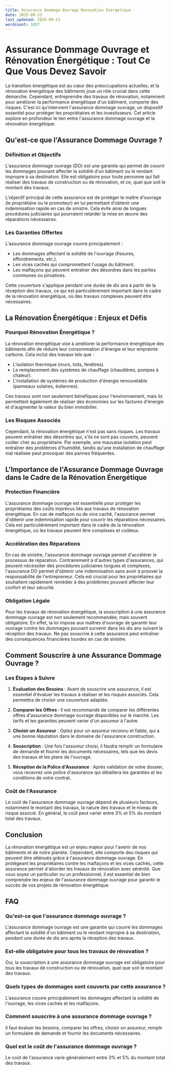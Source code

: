 ```yaml
---
title: Assurance Dommage Ouvrage Renovation Energetique
date: 2025-09-23
last_updated: 2025-09-23
wordcount: 1027
---
```


# Assurance Dommage Ouvrage et Rénovation Énergétique : Tout Ce Que Vous Devez Savoir

La transition énergétique est au cœur des préoccupations actuelles, et la rénovation énergétique des bâtiments joue un rôle crucial dans cette démarche. Cependant, entreprendre des travaux de rénovation, notamment pour améliorer la performance énergétique d'un bâtiment, comporte des risques. C'est ici qu'intervient l'assurance dommage ouvrage, un dispositif essentiel pour protéger les propriétaires et les investisseurs. Cet article explore en profondeur le lien entre l'assurance dommage ouvrage et la rénovation énergétique.

## Qu'est-ce que l'Assurance Dommage Ouvrage ?

### Définition et Objectifs

L'assurance dommage ouvrage (DO) est une garantie qui permet de couvrir les dommages pouvant affecter la solidité d'un bâtiment ou le rendant impropre à sa destination. Elle est obligatoire pour toute personne qui fait réaliser des travaux de construction ou de rénovation, et ce, quel que soit le montant des travaux.

L'objectif principal de cette assurance est de protéger le maître d'ouvrage (le propriétaire ou le promoteur) en lui permettant d'obtenir une indemnisation rapide en cas de sinistre. Cela évite ainsi de longues procédures judiciaires qui pourraient retarder la mise en œuvre des réparations nécessaires.

### Les Garanties Offertes

L'assurance dommage ouvrage couvre principalement :

- Les dommages affectant la solidité de l'ouvrage (fissures, effondrements, etc.).
- Les vices cachés qui compromettent l'usage du bâtiment.
- Les malfaçons qui peuvent entraîner des désordres dans les parties communes ou privatives.

Cette couverture s'applique pendant une durée de dix ans à partir de la réception des travaux, ce qui est particulièrement important dans le cadre de la rénovation énergétique, où des travaux complexes peuvent être nécessaires.

## La Rénovation Énergétique : Enjeux et Défis

### Pourquoi Rénovation Énergétique ?

La rénovation énergétique vise à améliorer la performance énergétique des bâtiments afin de réduire leur consommation d'énergie et leur empreinte carbone. Cela inclut des travaux tels que :

- L'isolation thermique (murs, toits, fenêtres).
- Le remplacement des systèmes de chauffage (chaudières, pompes à chaleur).
- L'installation de systèmes de production d'énergie renouvelable (panneaux solaires, éoliennes).

Ces travaux sont non seulement bénéfiques pour l'environnement, mais ils permettent également de réaliser des économies sur les factures d'énergie et d'augmenter la valeur du bien immobilier.

### Les Risques Associés

Cependant, la rénovation énergétique n'est pas sans risques. Les travaux peuvent entraîner des désordres qui, s'ils ne sont pas couverts, peuvent coûter cher au propriétaire. Par exemple, une mauvaise isolation peut entraîner des problèmes d'humidité, tandis qu'une installation de chauffage mal réalisée peut provoquer des pannes fréquentes.

## L'Importance de l'Assurance Dommage Ouvrage dans le Cadre de la Rénovation Énergétique

### Protection Financière

L'assurance dommage ouvrage est essentielle pour protéger les propriétaires des coûts imprévus liés aux travaux de rénovation énergétique. En cas de malfaçon ou de vice caché, l'assurance permet d'obtenir une indemnisation rapide pour couvrir les réparations nécessaires. Cela est particulièrement important dans le cadre de la rénovation énergétique, où les travaux peuvent être complexes et coûteux.

### Accélération des Réparations

En cas de sinistre, l'assurance dommage ouvrage permet d'accélérer le processus de réparation. Contrairement à d'autres types d'assurances, qui peuvent nécessiter des procédures judiciaires longues et complexes, l'assurance DO permet d'obtenir une indemnisation sans avoir à prouver la responsabilité de l'entrepreneur. Cela est crucial pour les propriétaires qui souhaitent rapidement remédier à des problèmes pouvant affecter leur confort et leur sécurité.

### Obligation Légale

Pour les travaux de rénovation énergétique, la souscription à une assurance dommage ouvrage est non seulement recommandée, mais souvent obligatoire. En effet, la loi impose aux maîtres d'ouvrage de garantir leur ouvrage contre les dommages pouvant survenir dans les dix ans suivant la réception des travaux. Ne pas souscrire à cette assurance peut entraîner des conséquences financières lourdes en cas de sinistre.

## Comment Souscrire à une Assurance Dommage Ouvrage ?

### Les Étapes à Suivre

1. **Évaluation des Besoins** : Avant de souscrire une assurance, il est essentiel d'évaluer les travaux à réaliser et les risques associés. Cela permettra de choisir une couverture adaptée.

2. **Comparer les Offres** : Il est recommandé de comparer les différentes offres d'assurance dommage ouvrage disponibles sur le marché. Les tarifs et les garanties peuvent varier d'un assureur à l'autre.

3. **Choisir un Assureur** : Optez pour un assureur reconnu et fiable, qui a une bonne réputation dans le domaine de l'assurance construction.

4. **Souscription** : Une fois l'assureur choisi, il faudra remplir un formulaire de demande et fournir les documents nécessaires, tels que les devis des travaux et les plans de l'ouvrage.

5. **Réception de la Police d'Assurance** : Après validation de votre dossier, vous recevrez une police d'assurance qui détaillera les garanties et les conditions de votre contrat.

### Coût de l'Assurance

Le coût de l'assurance dommage ouvrage dépend de plusieurs facteurs, notamment le montant des travaux, la nature des travaux et le niveau de risque associé. En général, le coût peut varier entre 3% et 5% du montant total des travaux.

## Conclusion

La rénovation énergétique est un enjeu majeur pour l'avenir de nos bâtiments et de notre planète. Cependant, elle comporte des risques qui peuvent être atténués grâce à l'assurance dommage ouvrage. En protégeant les propriétaires contre les malfaçons et les vices cachés, cette assurance permet d'aborder les travaux de rénovation avec sérénité. Que vous soyez un particulier ou un professionnel, il est essentiel de bien comprendre les enjeux de l'assurance dommage ouvrage pour garantir le succès de vos projets de rénovation énergétique.

## FAQ

### Qu'est-ce que l'assurance dommage ouvrage ?

L'assurance dommage ouvrage est une garantie qui couvre les dommages affectant la solidité d'un bâtiment ou le rendant impropre à sa destination, pendant une durée de dix ans après la réception des travaux.

### Est-elle obligatoire pour tous les travaux de rénovation ?

Oui, la souscription à une assurance dommage ouvrage est obligatoire pour tous les travaux de construction ou de rénovation, quel que soit le montant des travaux.

### Quels types de dommages sont couverts par cette assurance ?

L'assurance couvre principalement les dommages affectant la solidité de l'ouvrage, les vices cachés et les malfaçons.

### Comment souscrire à une assurance dommage ouvrage ?

Il faut évaluer les besoins, comparer les offres, choisir un assureur, remplir un formulaire de demande et fournir les documents nécessaires.

### Quel est le coût de l'assurance dommage ouvrage ?

Le coût de l'assurance varie généralement entre 3% et 5% du montant total des travaux.